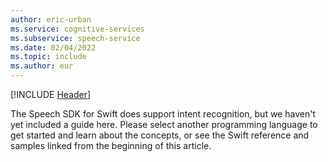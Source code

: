 ```yaml
---
author: eric-urban
ms.service: cognitive-services
ms.subservice: speech-service
ms.date: 02/04/2022
ms.topic: include
ms.author: eur
---
```


[!INCLUDE [Header](../../common/swift.md)]

The Speech SDK for Swift does support intent recognition, but we haven't yet included a guide here. Please select another programming language to get started and learn about the concepts, or see the Swift reference and samples linked from the beginning of this article. 
